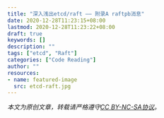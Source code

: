 ```yaml
---
title: "深入浅出etcd/raft —— 附录A raftpb消息"
date: 2020-12-28T11:23:15+08:00
lastmod: 2020-12-28T11:23:22+08:00
draft: true
keywords: []
description: ""
tags: ["etcd", "Raft"]
categories: ["Code Reading"]
author: ""
resources:
- name: featured-image
  src: etcd-raft.jpg
---
```


*本文为原创文章，转载请严格遵守[CC BY-NC-SA协议](https://creativecommons.org/licenses/by-nc-sa/4.0/)。*

<!--more-->
